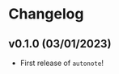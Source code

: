 # Changelog

<!--next-version-placeholder-->

## v0.1.0 (03/01/2023)

- First release of `autonote`!
